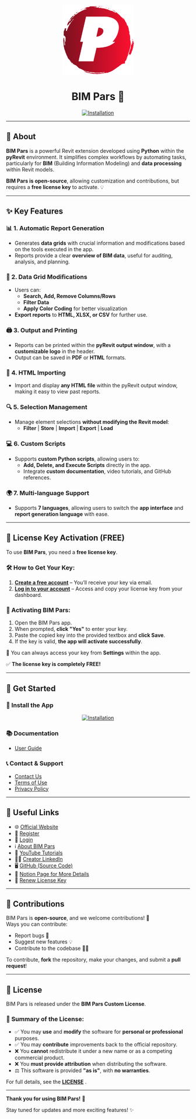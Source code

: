 <p align="center">
  <img src="https://github.com/bimpars/BIM-Pars/blob/main/logo.png" alt="BIM Pars Logo" width="200"/>
</p>

<h1 align="center">BIM Pars 🚀</h1>

<p align="center">
  <a href="https://bimpars.com/Documentation#installation">
    <img src="https://img.shields.io/github/v/release/bimpars/BIM-Pars?label=Download&style=for-the-badge&color=blue" alt="Installation">
  </a>
</p>

---

## 📌 About  

**BIM Pars** is a powerful Revit extension developed using **Python** within the **pyRevit** environment. It simplifies complex workflows by automating tasks, particularly for **BIM** (Building Information Modeling) and **data processing** within Revit models.  

**BIM Pars is open-source**, allowing customization and contributions, but requires a **free license key** to activate. 💡  

---

## ✨ Key Features  

### 📊 1. Automatic Report Generation  
- Generates **data grids** with crucial information and modifications based on the tools executed in the app.  
- Reports provide a clear **overview of BIM data**, useful for auditing, analysis, and planning.  

### 🔄 2. Data Grid Modifications  
- Users can:  
  - **Search, Add, Remove Columns/Rows**  
  - **Filter Data**  
  - **Apply Color Coding** for better visualization  
- **Export reports** to **HTML, XLSX, or CSV** for further use.  

### 🖨️ 3. Output and Printing  
- Reports can be printed within the **pyRevit output window**, with a **customizable logo** in the header.  
- Output can be saved in **PDF** or **HTML** formats.  

### 📂 4. HTML Importing  
- Import and display **any HTML file** within the pyRevit output window, making it easy to view past reports.  

### 🔍 5. Selection Management  
- Manage element selections **without modifying the Revit model**:  
  - **Filter** | **Store** | **Import** | **Export** | **Load**  

### 💻 6. Custom Scripts  
- Supports **custom Python scripts**, allowing users to:  
  - **Add, Delete, and Execute Scripts** directly in the app.  
  - Integrate **custom documentation**, video tutorials, and GitHub references.  

### 🌍 7. Multi-language Support  
- Supports **7 languages**, allowing users to switch the **app interface** and **report generation language** with ease.  

---

## 🔑 License Key Activation (FREE)  

To use **BIM Pars**, you need a **free license key**.  

### 🛠️ How to Get Your Key:  
1. **[Create a free account](https://bimpars.com/Register)** – You’ll receive your key via email.  
2. **[Log in to your account](https://bimpars.com/Login)** – Access and copy your license key from your dashboard.  

### 🚀 Activating BIM Pars:  
1. Open the BIM Pars app.  
2. When prompted, **click "Yes"** to enter your key.  
3. Paste the copied key into the provided textbox and **click Save**.  
4. If the key is valid, **the app will activate successfully**.  

🔹 You can always access your key from **Settings** within the app.  

✅ **The license key is completely FREE!**  

---

## 🚀 Get Started  

### 🔹 Install the App  
<p align="center">
  <a href="https://bimpars.com/Documentation#installation">
    <img src="https://img.shields.io/github/v/release/bimpars/BIM-Pars?label=Download&style=for-the-badge&color=blue" alt="Installation">
  </a>
</p>

### 📚 Documentation  
- [User Guide](https://bimpars.com/Documentation)  

### 📞 Contact & Support  
- [Contact Us](https://bimpars.com/Contact)  
- [Terms of Use](https://bimpars.com/Terms)  
- [Privacy Policy](https://bimpars.com/PrivacyPolicy)  

---

## 🔗 Useful Links  

- 🌐 [Official Website](https://bimpars.com)  
- 📝 [Register](https://bimpars.com/Register)  
- 🔑 [Login](https://bimpars.com/Login)  
- ℹ️ [About BIM Pars](https://bimpars.com/About)  
- 🎥 [YouTube Tutorials](https://www.youtube.com/@Bimpars)  
- 👨‍💼 [Creator LinkedIn](https://www.linkedin.com/in/sajjadmortazavi)  
- 🖥️ [GitHub (Source Code)](https://github.com/bimpars)  
- 📖 [Notion Page for More Details](https://bimpars.notion.site/1accffb0a9b6807480dee88d66f21c8a?v=1accffb0a9b68131b8fa000c1fcb579a)  
- 🔑 [Renew License Key](https://bimpars.com/Login)  

---

## 🤝 Contributions  

BIM Pars is **open-source**, and we welcome contributions! 🚀  
Ways you can contribute:  
- Report bugs 🐛  
- Suggest new features 💡  
- Contribute to the codebase 🧑‍💻  

To contribute, **fork** the repository, make your changes, and submit a **pull request**!  

---

## 📜 License  

BIM Pars is released under the **BIM Pars Custom License**.  

### 🔖 Summary of the License:  
- ✅ You may **use** and **modify** the software for **personal or professional** purposes.  
- ✅ You may **contribute** improvements back to the official repository.  
- ❌ You **cannot** redistribute it under a new name or as a competing commercial product.  
- ❌ You **must provide attribution** when distributing the software.  
- ⚖️ This software is provided **"as is"**, with **no warranties**.  

For full details, see the **[LICENSE](LICENSE)** .  

---

**Thank you for using BIM Pars!** 🙌  

Stay tuned for updates and more exciting features! ✨  

